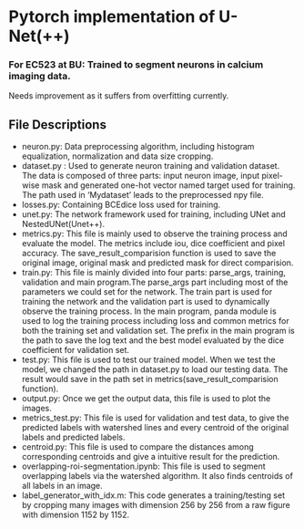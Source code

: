 # Pytorch implementation of U-Net(++)
### For EC523 at BU: Trained to segment neurons in calcium imaging data. 
Needs improvement as it suffers from overfitting currently.

## File Descriptions

* neuron.py: Data preprocessing algorithm, including histogram equalization, normalization and data size cropping.
* dataset.py : Used to generate neuron training and validation dataset. The data is composed of three parts: input neuron image, input pixel-wise mask and generated one-hot vector named target used for training. The path used in ‘Mydataset’ leads to the preprocessed npy file.
* losses.py: Containing BCEdice loss used for training.
* unet.py: The network framework used for training, including UNet and NestedUNet(Unet++).
* metrics.py: This file is mainly used to observe the training process and evaluate the model. The metrics include iou, dice coefficient and pixel accuracy. The save_result_comparision function is used to save the original image, original mask and predicted mask for direct comparision.
* train.py: This file is mainly divided into four parts: parse_args, training, validation and main program.The parse_args part including most of the parameters we could set for the network. The train part is used for training the network and the validation part is used to dynamically observe the training process. In the main program, panda module is used to log the training process including loss and common metrics for both the training set and validation set. The prefix in the main program is the path to save the log text and the best model evaluated by the dice coefficient for validation set.
* test.py: This file is used to test our trained model. When we test the model, we changed the path in dataset.py to load our testing data. The result would save in the path set in metrics(save_result_comparision function).
* output.py: Once we get the output data, this file is used to plot the images. 
* metrics_test.py: This file is used for validation and test data, to give the predicted labels with watershed lines and every centroid of the original labels and predicted labels. 
* centroid.py: This file is used to compare the distances among corresponding centroids and give a intuitive result for the prediction. 
* overlapping-roi-segmentation.ipynb: This file is used to segment overlapping labels via the watershed algorithm. It also finds centroids of all labels in an image. 
* label_generator_with_idx.m: This code generates a training/testing set by cropping many images with dimension 256 by 256 from a raw figure with dimension 1152 by 1152.

